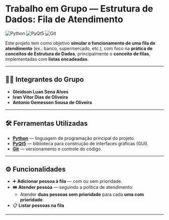 # Trabalho em Grupo — Estrutura de Dados: Fila de Atendimento
![Python](https://img.shields.io/badge/Python-3.11-blue?logo=python&logoColor=white)
![PyQt5](https://img.shields.io/badge/PyQt5-GUI-brightgreen?logo=qt&logoColor=white)
![Git](https://img.shields.io/badge/Git-Versionamento-orange?logo=git&logoColor=white)

Este projeto tem como objetivo **simular o funcionamento de uma fila de atendimento** (ex.: banco, supermercado, etc.), com foco na **prática de conceitos de Estrutura de Dados**, principalmente o **conceito de filas**, implementadas com **listas encadeadas**.

---

## 👨‍💻 Integrantes do Grupo
- **Gleidson Luan Sena Alves**  
- **Ivan Vitor Dias de Oliveira**  
- **Antonio Gemesson Sousa de Oliveira**

---

## 🛠️ Ferramentas Utilizadas
- **[Python](https://www.python.org/)** — linguagem de programação principal do projeto.  
- **[PyQt5](https://wiki.python.org/moin/PyQt)** — biblioteca para construção de interfaces gráficas (GUI).  
- **[Git](https://git-scm.com/)** — versionamento e controle do código.  

---

## ⚙️ Funcionalidades
- ➕ **Adicionar pessoa à fila** — com ou sem prioridade.  
- 🎟️ **Atender pessoa** — seguindo a política de atendimento:  
  - Atender **duas pessoas sem prioridade** para cada **uma com prioridade**.  
- 📋 **Listar pessoas na fila** 
---
